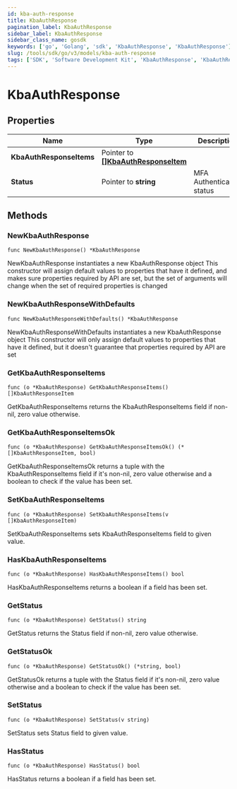 ```yaml
---
id: kba-auth-response
title: KbaAuthResponse
pagination_label: KbaAuthResponse
sidebar_label: KbaAuthResponse
sidebar_class_name: gosdk
keywords: ['go', 'Golang', 'sdk', 'KbaAuthResponse', 'KbaAuthResponse'] 
slug: /tools/sdk/go/v3/models/kba-auth-response
tags: ['SDK', 'Software Development Kit', 'KbaAuthResponse', 'KbaAuthResponse']
---
```


# KbaAuthResponse

## Properties

Name | Type | Description | Notes
------------ | ------------- | ------------- | -------------
**KbaAuthResponseItems** | Pointer to [**[]KbaAuthResponseItem**](kba-auth-response-item) |  | [optional] 
**Status** | Pointer to **string** | MFA Authentication status | [optional] 

## Methods

### NewKbaAuthResponse

`func NewKbaAuthResponse() *KbaAuthResponse`

NewKbaAuthResponse instantiates a new KbaAuthResponse object
This constructor will assign default values to properties that have it defined,
and makes sure properties required by API are set, but the set of arguments
will change when the set of required properties is changed

### NewKbaAuthResponseWithDefaults

`func NewKbaAuthResponseWithDefaults() *KbaAuthResponse`

NewKbaAuthResponseWithDefaults instantiates a new KbaAuthResponse object
This constructor will only assign default values to properties that have it defined,
but it doesn't guarantee that properties required by API are set

### GetKbaAuthResponseItems

`func (o *KbaAuthResponse) GetKbaAuthResponseItems() []KbaAuthResponseItem`

GetKbaAuthResponseItems returns the KbaAuthResponseItems field if non-nil, zero value otherwise.

### GetKbaAuthResponseItemsOk

`func (o *KbaAuthResponse) GetKbaAuthResponseItemsOk() (*[]KbaAuthResponseItem, bool)`

GetKbaAuthResponseItemsOk returns a tuple with the KbaAuthResponseItems field if it's non-nil, zero value otherwise
and a boolean to check if the value has been set.

### SetKbaAuthResponseItems

`func (o *KbaAuthResponse) SetKbaAuthResponseItems(v []KbaAuthResponseItem)`

SetKbaAuthResponseItems sets KbaAuthResponseItems field to given value.

### HasKbaAuthResponseItems

`func (o *KbaAuthResponse) HasKbaAuthResponseItems() bool`

HasKbaAuthResponseItems returns a boolean if a field has been set.

### GetStatus

`func (o *KbaAuthResponse) GetStatus() string`

GetStatus returns the Status field if non-nil, zero value otherwise.

### GetStatusOk

`func (o *KbaAuthResponse) GetStatusOk() (*string, bool)`

GetStatusOk returns a tuple with the Status field if it's non-nil, zero value otherwise
and a boolean to check if the value has been set.

### SetStatus

`func (o *KbaAuthResponse) SetStatus(v string)`

SetStatus sets Status field to given value.

### HasStatus

`func (o *KbaAuthResponse) HasStatus() bool`

HasStatus returns a boolean if a field has been set.


